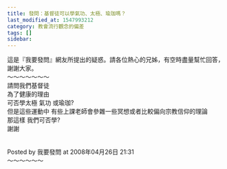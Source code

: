 ```yaml
---
title: 發問：基督徒可以學氣功、太極、瑜珈嗎？
last_modified_at: 1547993212
category: 教會流行觀念的偏差
tags: []
sidebar: 
---
```


<p>這是『我要發問』網友所提出的疑惑。請各位熱心的兄姊，有空時盡量幫忙回答，謝謝大家。<br/><!--more-->～～～～～～～<br/>請問我們基督徒<br/>為了健康的理由<br/>可否學太極 氣功 或瑜珈?<br/>但是這些運動中 有些上課老師會參雜一些冥想或者比較偏向宗教信仰的理論<br/>那這樣 我們可否學?<br/>謝謝<br/><br/><br/>Posted by 我要發問 at 2008年04月26日 21:31 <br/>～～～～～～
</p>